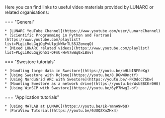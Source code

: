 Here you can find links to useful video materials provided by LUNARC or related organisations:

=== "General"

    * [LUNARC YouTube Channel](https://www.youtube.com/user/LunarcChannel)
    * [Scientific Programming in Python and Fortran](https://www.youtube.com/playlist?list=PLgLiRoLGqjOgPvUlpjkWArTL55JZemeqQ)
    * [Mixed LUNARC related videos](https://www.youtube.com/playlist?list=PLgLiRoLGqjOh51-QFmU-HvV7wWq0xLBmv)

=== "Swestore tutorials"

    * [Handling large data in Swestore](https://youtu.be/oHLbINFEeXg)
    * [Using Swestore with Rclone](https://youtu.be/8_DGwW0nctY)
    * [Using NorduGrid ARC with Swestore](https://youtu.be/-FKOdcC7SDw)
    * [Mounting Swestore as a network drive](https://youtu.be/WsbEBCKr0H0)
    * [Using WinSCP with Swestore](https://youtu.be/6yP7MwgI-oY)

=== "Application tutorials"

    * [Using MATLAB at LUNARC](https://youtu.be/1k-YmnA9wbQ)
    * [ParaView Tutorial](https://youtu.be/6UUQZXnZHx4)
